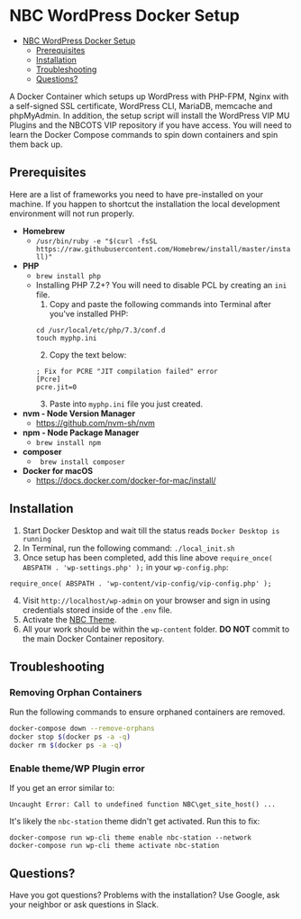 
# NBC WordPress Docker Setup

- [NBC WordPress Docker Setup](#nbc-wordpress-docker-setup)
  - [Prerequisites](#prerequisites)
  - [Installation](#installation)
  - [Troubleshooting](#troubleshooting)
  - [Questions?](#questions)

A Docker Container which setups up WordPress with PHP-FPM, Nginx with a self-signed SSL certificate, WordPress CLI, MariaDB, memcache and phpMyAdmin. In addition, the setup script will install the WordPress VIP MU Plugins and the NBCOTS VIP repository if you have access. You will need to learn the Docker Compose commands to spin down containers and spin them back up.

## Prerequisites

Here are a list of frameworks you need to have pre-installed on your machine. If you happen to shortcut the installation the local development environment will not run properly.

* __Homebrew__
  * ```/usr/bin/ruby -e "$(curl -fsSL https://raw.githubusercontent.com/Homebrew/install/master/install)"```
* __PHP__
    * ```brew install php```
    * Installing PHP 7.2+? You will need to disable PCL by creating an `ini` file.
        1. Copy and paste the following commands into Terminal after you've installed PHP:
        ```
        cd /usr/local/etc/php/7.3/conf.d
        touch myphp.ini
        ```
        2. Copy the text below:
        ```
        ; Fix for PCRE "JIT compilation failed" error
        [Pcre]
        pcre.jit=0
        ```
        3. Paste into `myphp.ini` file you just created.
* __nvm - Node Version Manager__
    * https://github.com/nvm-sh/nvm
* __npm - Node Package Manager__
    * ```brew install npm```
* __composer__
    * ``` brew install composer```
* __Docker for macOS__
    * https://docs.docker.com/docker-for-mac/install/

## Installation

1. Start Docker Desktop and wait till the status reads `Docker Desktop is running`
2. In Terminal, run the following command:
```./local_init.sh```
3. Once setup has been completed, add this line above `require_once( ABSPATH . 'wp-settings.php' );` in your `wp-config.php`:

`require_once( ABSPATH . 'wp-content/vip-config/vip-config.php' );`

4. Visit `http://localhost/wp-admin` on your browser and sign in using credentials stored inside of the `.env` file.
5. Activate the [NBC Theme](#enable-themewp-plugin-error).
6. All your work should be within the `wp-content` folder. __DO NOT__ commit to the main Docker Container repository.


## Troubleshooting

### Removing Orphan Containers

Run the following commands to ensure orphaned containers are removed.

```bash
docker-compose down --remove-orphans
docker stop $(docker ps -a -q)
docker rm $(docker ps -a -q)
```

### Enable theme/WP Plugin error

If you get an error similar to:

`Uncaught Error: Call to undefined function NBC\get_site_host() ...`

It's likely the `nbc-station` theme didn't get activated. Run this to fix:

```
docker-compose run wp-cli theme enable nbc-station --network
docker-compose run wp-cli theme activate nbc-station
```

## Questions?

Have you got questions? Problems with the installation? Use Google, ask your neighbor or ask questions in Slack.
